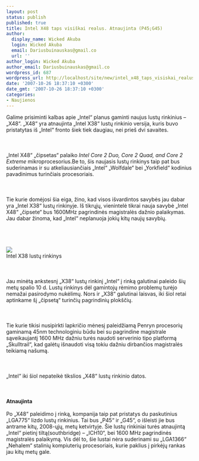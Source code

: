 ```yaml
---
layout: post
status: publish
published: true
title: Intel X48 taps visiškai realus. Atnaujinta (P45;G45)
author:
  display_name: Wicked Akuba
  login: Wicked Akuba
  email: Dariusbuinauskas@gmail.co
  url: ''
author_login: Wicked Akuba
author_email: Dariusbuinauskas@gmail.co
wordpress_id: 687
wordpress_url: http://localhost/site/new/intel_x48_taps_visiskai_realus_atnaujinta_p45g45/
date: '2007-10-26 18:37:10 +0300'
date_gmt: '2007-10-26 18:37:10 +0300'
categories:
- Naujienos
---
```

<p>Galime prisiminti kalbas apie „Intel“ planus gaminti naujus lustų rinkinius – „X48“. „X48“ yra atnaujinta „Intel X38“ lustų rinkinio versija, kuris buvo pristatytas iš „Intel“ fronto šiek tiek daugiau, nei prieš dvi savaites.<br />
<br><br />
<br>„Intel X48“ „čipsetas“ palaiko <i>Intel Core 2 Duo, Core 2 Quad, and Core 2 Extreme</i> mikroprocesorius.Be to, šis naujasis lustų rinkinys taip pat bus suderinamas ir su atkeliausiančiais „Intel“ „Wolfdale“ bei „Yorkfield“ kodinius pavadinimus turinčiais procesoriais.<br />
<br><br />
<br>Tie kurie domėjosi šia eiga, žino, kad visos išvardintos savybės jau dabar yra „Intel X38“ lustų rinkinyje. Iš tikrųjų, vienintelė tikrai nauja savybė „Intel X48“ „čipsete“ bus 1600MHz pagrindinės magistralės dažnio palaikymas. Jau dabar žinoma, kad „Intel“ neplanuoja jokių kitų naujų savybių.<br />
<br><br />
<br><br><img src="http://taiwan.cnet.com/sharedmedia/Computer%20channel/feature/computex2007/penryn/pic_18.jpg"><br><span class="saltinis">Intel X38 lustų rinkinys</span><br />
<br><br />
<br>Jau minėtą ankstesnį „X38“ lustų rinkinį „Intel“ į rinką galutinai paleido šių metų spalio 10 d. Lustų rinkinys dėl gamintojų rėmimo problemų turėjo nemažai pasirodymo nukėlimų. Nors ir „X38“ galutinai laisvas, iki šiol retai aptinkame šį „čipsetą“ turinčių pagrindinių plokščių.<br />
<br><br />
<br>Tie kurie tikisi nusipirkti lapkričio mėnesį paleidžiamą Penryn procesorių gaminamą 45nm technologiniu būdu bei su pagrindine magistrale sąveikaujantį 1600 MHz dažniu turės naudoti serverinio tipo platformą „Skulltrail“, kad galėtų išnaudoti visą tokiu dažniu dirbančios magistralės teikiamą našumą.<br />
<br><br />
<br>„Intel“ iki šiol nepateikė tikslios „X48“ lustų rinkinio datos.<br />
<br><br />
<br> <b>Atnaujinta</b><br />
<br>Po „X48“ paleidimo į rinką, kompanija taip pat pristatys du paskutinius „LGA775“ lizdo lustų rinkinius. Tai bus „P45“ ir „G45“, o išleisti jie bus antrame kitų, 2008-ųjų, metų ketvirtyje. Šie lustų rinkiniai turės atnaujintą „Intel“ pietinį tiltą(southbridge) – „ICH10“, bei 1600 MHz pagrindinės magistralės palaikymą. Vis dėl to, šie lustai nėra suderinami su „LGA1366“ „Nehalem“ stalinių kompiuterių procesoriais, kurie paklius į pirkėjų rankas jau kitų metų gale.</p>
